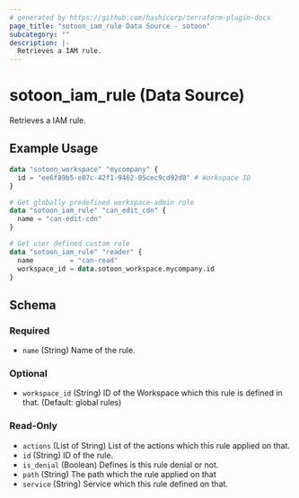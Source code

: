 ```yaml
---
# generated by https://github.com/hashicorp/terraform-plugin-docs
page_title: "sotoon_iam_rule Data Source - sotoon"
subcategory: ""
description: |-
  Retrieves a IAM rule.
---
```


# sotoon_iam_rule (Data Source)

Retrieves a IAM rule.

## Example Usage

```terraform
data "sotoon_workspace" "mycompany" {
  id = "ee6f89b5-e07c-42f1-9462-05cec9cd92d8" # Workspace ID
}

# Get globally predefined workspace-admin role 
data "sotoon_iam_rule" "can_edit_cdn" {
  name = "can-edit-cdn"
}

# Get user defined custom role
data "sotoon_iam_rule" "reader" {
  name         = "can-read"
  workspace_id = data.sotoon_workspace.mycompany.id
}
```

<!-- schema generated by tfplugindocs -->
## Schema

### Required

- `name` (String) Name of the rule.

### Optional

- `workspace_id` (String) ID of the Workspace which this rule is defined in that. (Default: global rules)

### Read-Only

- `actions` (List of String) List of the actions which this rule applied on that.
- `id` (String) ID of the rule.
- `is_denial` (Boolean) Defines is this rule denial or not.
- `path` (String) The path which the rule applied on that
- `service` (String) Service which this rule defined on that.
